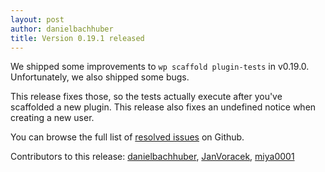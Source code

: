 ```yaml
---
layout: post
author: danielbachhuber
title: Version 0.19.1 released
---
```


We shipped some improvements to `wp scaffold plugin-tests` in v0.19.0. Unfortunately, we also shipped some bugs.

This release fixes those, so the tests actually execute after you've scaffolded a new plugin. This release also fixes an undefined notice when creating a new user.

You can browse the full list of [resolved issues](https://github.com/wp-cli/wp-cli/issues?milestone=30&page=1&state=closed) on Github.

Contributors to this release: [danielbachhuber](https://github.com/danielbachhuber), [JanVoracek](https://github.com/JanVoracek), [miya0001](https://github.com/miya0001)
